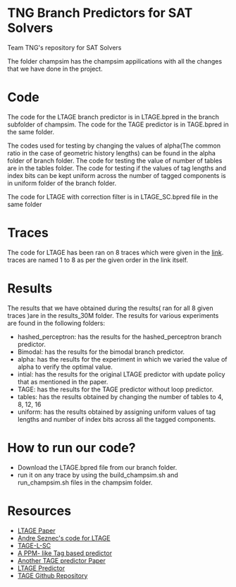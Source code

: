 # TNG Branch Predictors for SAT Solvers
Team TNG's repository for SAT Solvers

The folder champsim has the champsim appilications with all the changes that we have done in the project.

# Code
The code for the LTAGE branch predictor is in LTAGE.bpred in the branch subfolder of champsim. 
The code for the TAGE predictor is in TAGE.bpred in the same folder. 

The codes used for testing by changing the values of alpha(The common ratio in the case of geometric history lengths) can be found in the alpha folder of branch folder. The code for testing the value of number of tables are in the tables folder. The code for testing if the values of tag lengths and index bits can be kept uniform across the number of tagged components is in uniform folder of the branch folder. 

The code for LTAGE with correction filter is in LTAGE_SC.bpred file in the same folder


# Traces
The code for LTAGE has been ran on 8 traces which were given in the [link](https://www.dropbox.com/sh/xs2t9y4cuqlgrlp/AAC9pt2aCq64eiLviUlmWl_aa/front-end-bound?dl=0&subfolder_nav_tracking=1). traces are named 1 to 8 as per the given order in the link itself. 

# Results
The results that we have obtained during the results( ran for all 8 given traces )are in the results_30M folder. The results for various experiments are found in the following folders:
- hashed_perceptron: has the results for the hashed_perceptron branch predictor. 
- Bimodal: has the results for the bimodal branch predictor.
- alpha: has the results for the experiment in which we varied the value of alpha to verify the optimal value. 
- intial: has the results for the original LTAGE predictor with update policy that as mentioned in the paper. 
- TAGE: has the results for the TAGE predictor without loop predictor. 
- tables: has the results obtained by changing the number of tables to 4, 8, 12, 16
- uniform: has the results obtained by assigning uniform values of tag lengths and number of index bits across all the tagged components.

# How to run our code?
- Download the LTAGE.bpred file from our branch folder.
- run it on any trace by using the build_champsim.sh and run_champsim.sh files in the champsim folder. 

# Resources 
- [LTAGE Paper](https://www.irisa.fr/caps/people/seznec/L-TAGE.pdf)
- [Andre Seznec's code for LTAGE](https://jilp.org/cbp2016/program.html) 
- [TAGE-L-SC](https://safari.ethz.ch/digitaltechnik/spring2019/lib/exe/fetch.php?media=tage-sc-l2014seznec.pdf)
- [A PPM- like Tag based predictor](https://inria.hal.science/hal-03406188/document#:~:text=Page%204-,A%20PPM%2Dlike%2C%20tag%2Dbased%20branch%20predictor,a%200%2F1%20final%20prediction.)
- [Another TAGE predictor Paper](http://www.irisa.fr/caps/people/seznec/JILP-COTTAGE.pdf)
- [LTAGE Predictor](https://github.com/KanPard005/RISCY_V_TAGE)
- [TAGE Github Repository](https://github.com/boubinjg/BranchPrediction)

